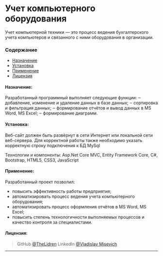 # Учет компьютерного оборудования
Учет компьютерной техники — это процесс ведения бухгалтерского учета компьютеров и связанного с ними оборудования в организации.
<!-- Gif-демо -->

### Содержание
- [Назначение](#why)
- [Установка](#install)
- [Применение](#apply)
- [Лицензия](#license)

#### Назначение:

<a name="why"></a>
Разработанный программный выполняет следующие функции:
‒	добавление, изменение и удаление данных в базе данных;
‒	сортировка и фильтрация данных;
‒	формирование отчётов и вывод данных в MS Word, MS Excel;
‒	формирование диаграмм.

#### Установка:

<a name="install"></a>
Веб-сайт должен быть развёрнут в сети Интернет или локальной сети веб-сервера.
Для корректной работы также необходимо указать корректную строку подключения к БД MySql
<!-- тут необходимо указать скрин appsettings.json -->
Технологии и компоненты: Asp.Net Core MVC, Entity Framework Core, C#, Bootstrap, HTML5, CSS3, JavaScript    <!-- дописать технологии и компоненты -->

#### Применение:

<a name="apply"></a>
Разработанный проект позволил:
+	повысить эффективность работы предприятия;
+	автоматизировать процесс ведения учета компьютерного оборудования;
+	автоматизировать процесс оформления отчётов в MS Word, MS Excel;
+	повысить степень технологичности выполняемых процессов и качество контроля за специалистами.
<!-- Учет компьютерного оборудования состоит из нескольких составляющих:
+	непосредственный учет компьютерного оборудования, т.е. учет количества устройств в организации, распределение их по офисам или отделам, сбор и накопление информации о поставщиках компьютерного оборудования. Образец документа «Акт о приобретении устройства» представлен в приложении А;
+	учет аппаратного обеспечения организации — сбор и накопление сведений о компьютерном «железе»: каждой планки оперативной памяти, каждого монитора, каждой видеокарты, мышки и т. п.;
+	учет используемого оборудования — сбор и накопление сведений о работниках и закрепленного оборудования. Образец документа «Акт сдачи-приемки устройства» представлен в приложении Б;
+	учет ремонтируемого оборудования — сбор и накопление сведений о технической неисправности оборудования. Образец документа «Акт ремонта устройства» представлен в приложении В. -->

#### Лицензия:

<a name="license"></a>
> GitHub [@TheLidren](https://github.com/TheLidren)
LinkedIn [@Vladislav Misevich](https://by.linkedin.com/in/thelidren/ru)
<hr/>
